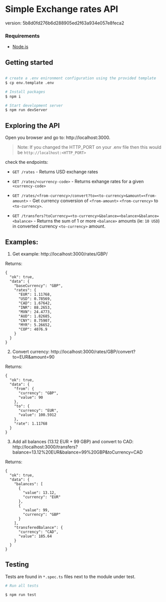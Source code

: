 # Simple Exchange rates API

version: 5b8d0fd276b6d288905ed2f63a934e057e8feca2

### Requirements
* [Node.js](https://nodejs.org/en/download/) 


## Getting started

```bash

# create a .env enironment configuration using the provided template
$ cp env.template .env

# Install packages
$ npm i

# Start development server
$ npm run devServer
```
## Exploring the API

Open you browser and go to: http://localhost:3000.
> Note: If you changed the HTTP_PORT on your .env file then this would be `http://localhost:<HTTP_PORT>`

check the endpoints:

- `GET /rates` - Returns USD exchange rates

- `GET /rates/<currency-code>` - Returns exhange rates for a given `<currency-code>`

- `GET /rates/<from-currency>/convert?to=<to-currency>&amount=<from-amount>` - Get currency conversion of `<from-amount>` `<from-currency>` to `<to-currency>`. 

- `GET /transfers?toCurrency=<to-currency>&balance=<balance>&balance=<balance>` - Returns the sum of 1 or more `<balance>` amounts (ie: `10 USD`) in converted currency `<to-currency>` amount.

## Examples:


1. Get  example: http://localhost:3000/rates/GBP/

Returns:

```
{
  "ok": true,
  "data": {
    "baseCurrency": "GBP",
    "rates": {
      "EUR": 1.11768,
      "USD": 0.78569,
      "CAD": 1.67642,
      "INR": 88.2653,
      "MXN": 24.4773,
      "AUD": 1.82685,
      "CNY": 8.75907,
      "MYR": 5.26652,
      "COP": 4076.9
    }
  }
}
```

2. Convert currency: http://localhost:3000/rates/GBP/convert?to=EUR&amount=90 

Returns:

```
{
  "ok": true,
  "data": {
    "from": {
      "currency": "GBP",
      "value": 90
    },
    "to": {
      "currency": "EUR",
      "value": 100.5912
    },
    "rate": 1.11768
  }
}
```

3. Add all balances (13.12 EUR + 99 GBP) and convert to CAD: http://localhost:3000/transfers?balance=13.12%20EUR&balance=99%20GBP&toCurrency=CAD

Returns:

```
{
  "ok": true,
  "data": {
    "balances": [
      {
        "value": 13.12,
        "currency": "EUR"
      },
      {
        "value": 99,
        "currency": "GBP"
      }
    ],
    "transferedBalance": {
      "currency": "CAD",
      "value": 185.64
    }
  }
}
```

##
## Testing

Tests are found in `*.spec.ts` files next to the module under test.

```bash
# Run all tests

$ npm run test
```
